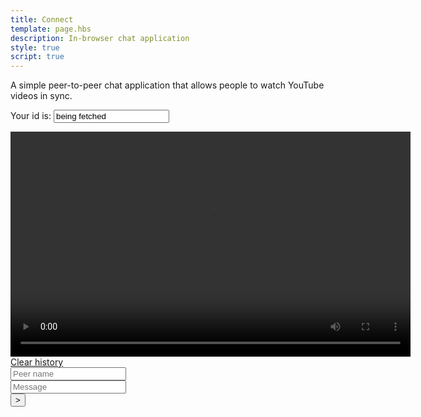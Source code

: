 ```yaml
---
title: Connect
template: page.hbs
description: In-browser chat application
style: true
script: true
---
```

A simple peer-to-peer chat application that allows people to watch YouTube videos in sync.

<link rel="stylesheet" href="/css/mediaelementplayer.min.css"/>
<script src="http://cdn.peerjs.com/0.3/peer.min.js"></script>
<script src="/js/mediaelement-and-player.min.js"></script>
<div class="login 6u">
    <form>
        <label>Your id is: <input id="username" value="being fetched"></label>
    </form>
</div>

<div class="video-box" id="video">
    <video width="640" height="360" id="player" preload="none">
        <source type="video/youtube" src="http://www.youtube.com/watch?v=Wch3gJG2GJ4" />
    </video>
</div>

<div id="chats">
</div>
<a href="javascript:void(0);" id="clearChats">Clear history</a>

<div class="row">
    <div class="3u">
        <input type="text" name="peername" id="peername" placeholder="Peer name">
    </div>
    <div class="8u">
        <input type="text" name="msg" id="msg" placeholder="Message">
    </div>
    <div class="1u">
        <input type="submit" id="send" value="&gt;">
    </div>
</div>